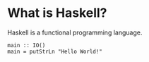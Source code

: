 # What is Haskell?
Haskell is a functional programming language.

```
main :: IO()
main = putStrLn "Hello World!"
```